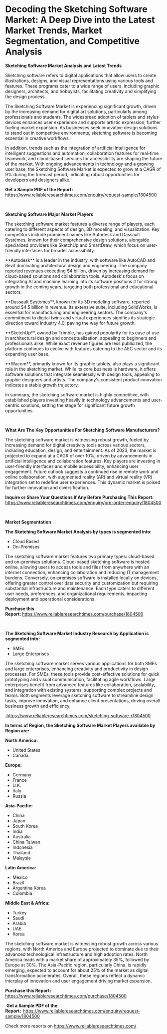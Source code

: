 <p><h1>Decoding the Sketching Software Market: A Deep Dive into the Latest Market Trends, Market Segmentation, and Competitive Analysis</h1></p><p><strong>Sketching Software Market Analysis and Latest Trends</strong></p>
<p><p>Sketching software refers to digital applications that allow users to create illustrations, designs, and visual representations using various tools and features. These programs cater to a wide range of users, including graphic designers, architects, and hobbyists, facilitating creativity and simplifying the design process.</p><p>The Sketching Software Market is experiencing significant growth, driven by the increasing demand for digital art solutions, particularly among professionals and students. The widespread adoption of tablets and stylus devices enhances user experience and supports artistic expression, further fueling market expansion. As businesses seek innovative design solutions to stand out in competitive environments, sketching software is becoming essential in creative workflows.</p><p>In addition, trends such as the integration of artificial intelligence for intelligent suggestions and automation, collaboration features for real-time teamwork, and cloud-based services for accessibility are shaping the future of the market. With ongoing advancements in technology and a growing user base, the Sketching Software Market is expected to grow at a CAGR of 9% during the forecast period, indicating robust opportunities for developers and designers alike.</p></p>
<p><strong>Get a Sample PDF of the Report:&nbsp;</strong> <a href="https://www.reliableresearchtimes.com/enquiry/request-sample/1804500?utm_campaign=3358&utm_medium=2&utm_source=Github&utm_content=ia&utm_term=09032025&utm_id=sketching-software">https://www.reliableresearchtimes.com/enquiry/request-sample/1804500</a></p>
<p>&nbsp;</p>
<p><strong>Sketching Software Major Market Players</strong></p>
<p><p>The sketching software market features a diverse range of players, each catering to different aspects of design, 3D modeling, and visualization. Key competitors include prominent names like Autodesk and Dassault Systèmes, known for their comprehensive design solutions, alongside specialized providers like SketchUp and SmartDraw, which focus on user-friendly interfaces for broader accessibility.</p><p>**Autodesk** is a leader in the industry, with software like AutoCAD and Revit dominating architectural design and engineering. The company reported revenues exceeding $4 billion, driven by increasing demand for cloud-based solutions and collaboration tools. Autodesk's focus on integrating AI and machine learning into its software positions it for strong growth in the coming years, targeting both professional and educational sectors.</p><p>**Dassault Systèmes**, known for its 3D modeling software, reported around $4.5 billion in revenue. Its extensive suite, including SolidWorks, is essential for manufacturing and engineering sectors. The company's commitment to digital twins and virtual experiences signifies its strategic direction toward Industry 4.0, paving the way for future growth.</p><p>**SketchUp**, owned by Trimble, has gained popularity for its ease of use in architectural design and conceptualization, appealing to beginners and professionals alike. While exact revenue figures are less publicized, the platform continues to evolve with features catering to the AEC sector and its expanding user base.</p><p>**Wacom**, primarily known for its graphic tablets, also plays a significant role in the sketching market. While its core business is hardware, it offers software solutions that integrate seamlessly with design tools, appealing to graphic designers and artists. The company's consistent product innovation indicates a stable growth trajectory.</p><p>In summary, the sketching software market is highly competitive, with established players investing heavily in technology advancements and user-centric solutions, setting the stage for significant future growth opportunities.</p></p>
<p>&nbsp;</p>
<p><strong>What Are The Key Opportunities For Sketching Software Manufacturers?</strong></p>
<p><p>The sketching software market is witnessing robust growth, fueled by increasing demand for digital creativity tools across various sectors, including education, design, and entertainment. As of 2023, the market is projected to expand at a CAGR of over 10%, driven by advancements in artificial intelligence and collaboration features. Key players are investing in user-friendly interfaces and mobile accessibility, enhancing user engagement. Future outlook suggests a continued rise in remote work and online collaboration, with augmented reality (AR) and virtual reality (VR) integration set to redefine user experiences. This dynamic market is poised for further innovation and diversification.</p></p>
<p><strong>Inquire or Share Your Questions If Any Before Purchasing This Report:</strong> <a href="https://www.reliableresearchtimes.com/enquiry/pre-order-enquiry/1804500?utm_campaign=3358&utm_medium=2&utm_source=Github&utm_content=ia&utm_term=09032025&utm_id=sketching-software">https://www.reliableresearchtimes.com/enquiry/pre-order-enquiry/1804500</a></p>
<p>&nbsp;</p>
<p><strong>Market Segmentation</strong></p>
<p><strong>The Sketching Software Market Analysis by types is segmented into:</strong></p>
<p><ul><li>Cloud Based</li><li>On-Premises</li></ul></p>
<p><p>The sketching software market features two primary types: cloud-based and on-premises solutions. Cloud-based sketching software is hosted online, allowing users to access tools and files from anywhere with an internet connection, enhancing collaboration and reducing IT management burdens. Conversely, on-premises software is installed locally on devices, offering greater control over data security and customization but requiring substantial infrastructure and maintenance. Each type caters to different user needs, preferences, and organizational requirements, impacting deployment and operational considerations.</p></p>
<p><strong>Purchase this Report:&nbsp;</strong><a href="https://www.reliableresearchtimes.com/purchase/1804500?utm_campaign=3358&utm_medium=2&utm_source=Github&utm_content=ia&utm_term=09032025&utm_id=sketching-software">https://www.reliableresearchtimes.com/purchase/1804500</a></p>
<p>&nbsp;</p>
<p><strong>The Sketching Software Market Industry Research by Application is segmented into:</strong></p>
<p><ul><li>SMEs</li><li>Large Enterprises</li></ul></p>
<p><p>The sketching software market serves various applications for both SMEs and large enterprises, enhancing creativity and productivity in design processes. For SMEs, these tools provide cost-effective solutions for quick prototyping and visual communication, facilitating agile workflows. Large enterprises benefit from advanced features like collaboration, scalability, and integration with existing systems, supporting complex projects and teams. Both segments leverage sketching software to streamline design tasks, improve innovation, and enhance client presentations, driving overall business growth and efficiency.</p></p>
<p><a href="https://www.reliableresearchtimes.com/sketching-software-r1804500?utm_campaign=3358&utm_medium=2&utm_source=Github&utm_content=ia&utm_term=09032025&utm_id=sketching-software">&nbsp;https://www.reliableresearchtimes.com/sketching-software-r1804500</a></p>
<p><strong>In terms of Region, the Sketching Software Market Players available by Region are:</strong></p>
<p>
    <p> <strong> North America: </strong>
        <ul>
            <li>United States</li>
            <li>Canada</li>
        </ul>
        </p> 
    <p> <strong> Europe: </strong>
        <ul>
            <li>Germany</li>
            <li>France</li>
            <li>U.K.</li>
            <li>Italy</li>
            <li>Russia</li>
        </ul>
        </p> 
    <p> <strong> Asia-Pacific: </strong>
        <ul>
            <li>China</li>
            <li>Japan</li>
            <li>South Korea</li>
            <li>India</li>
            <li>Australia</li>
            <li>China Taiwan</li>
            <li>Indonesia</li>
            <li>Thailand</li>
            <li>Malaysia</li>
        </ul>
        </p> 
    <p> <strong> Latin America: </strong>
        <ul>
            <li>Mexico</li>
            <li>Brazil</li>
            <li>Argentina Korea</li>
            <li>Colombia</li>
        </ul>
        </p> 
    <p> <strong> Middle East & Africa: </strong>
        <ul>
            <li>Turkey</li>
            <li>Saudi</li>
            <li>Arabia</li>
            <li>UAE</li>
            <li>Korea</li>
        </ul>
    </p>
    </p>
<p><p>The sketching software market is witnessing robust growth across various regions, with North America and Europe projected to dominate due to their advanced technological infrastructure and high adoption rates. North America leads with a market share of approximately 35%, followed by Europe at 30%. The Asia-Pacific region, particularly China, is rapidly emerging, expected to account for about 25% of the market as digital transformation accelerates. Overall, these regions reflect a dynamic interplay of innovation and user engagement driving market expansion.</p></p>
<p><strong>Purchase this Report: </strong><a href="https://www.reliableresearchtimes.com/purchase/1804500?utm_campaign=3358&utm_medium=2&utm_source=Github&utm_content=ia&utm_term=09032025&utm_id=sketching-software">https://www.reliableresearchtimes.com/purchase/1804500</a></p>
<p>&nbsp;<strong>Get a Sample PDF of the Report:&nbsp;&nbsp;</strong><a href="https://www.reliableresearchtimes.com/enquiry/request-sample/1804500?utm_campaign=3358&utm_medium=2&utm_source=Github&utm_content=ia&utm_term=09032025&utm_id=sketching-software">https://www.reliableresearchtimes.com/enquiry/request-sample/1804500</a></p>
<p><strong></strong></p>
<p>Check more reports on <a href="https://www.reliableresearchtimes.com/?utm_campaign=3358&utm_medium=2&utm_source=Github&utm_content=ia&utm_term=09032025&utm_id=sketching-software">https://www.reliableresearchtimes.com/</a></p>